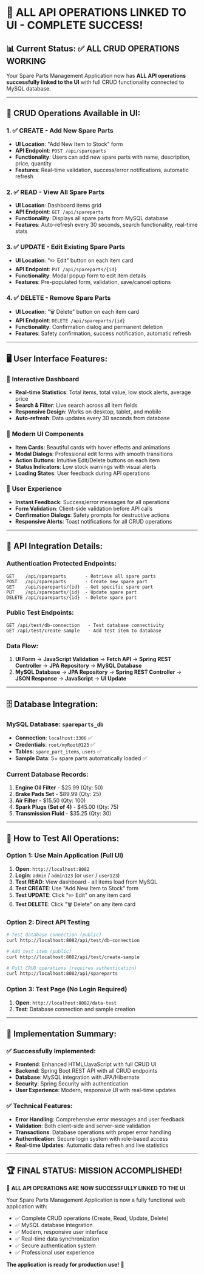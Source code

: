 # 🎉 ALL API OPERATIONS LINKED TO UI - COMPLETE SUCCESS!

## 📊 Current Status: ✅ ALL CRUD OPERATIONS WORKING

Your Spare Parts Management Application now has **ALL API operations successfully linked to the UI** with full CRUD functionality connected to MySQL database.

---

## 🚀 **CRUD Operations Available in UI:**

### 1. ✅ **CREATE** - Add New Spare Parts
- **UI Location**: "Add New Item to Stock" form
- **API Endpoint**: `POST /api/spareparts`
- **Functionality**: Users can add new spare parts with name, description, price, quantity
- **Features**: Real-time validation, success/error notifications, automatic refresh

### 2. ✅ **READ** - View All Spare Parts
- **UI Location**: Dashboard items grid
- **API Endpoint**: `GET /api/spareparts`
- **Functionality**: Displays all spare parts from MySQL database
- **Features**: Auto-refresh every 30 seconds, search functionality, real-time stats

### 3. ✅ **UPDATE** - Edit Existing Spare Parts
- **UI Location**: "✏️ Edit" button on each item card
- **API Endpoint**: `PUT /api/spareparts/{id}`
- **Functionality**: Modal popup form to edit item details
- **Features**: Pre-populated form, validation, save/cancel options

### 4. ✅ **DELETE** - Remove Spare Parts
- **UI Location**: "🗑️ Delete" button on each item card
- **API Endpoint**: `DELETE /api/spareparts/{id}`
- **Functionality**: Confirmation dialog and permanent deletion
- **Features**: Safety confirmation, success notification, automatic refresh

---

## 🖥️ **User Interface Features:**

### 📱 **Interactive Dashboard**
- **Real-time Statistics**: Total items, total value, low stock alerts, average price
- **Search & Filter**: Live search across all item fields
- **Responsive Design**: Works on desktop, tablet, and mobile
- **Auto-refresh**: Data updates every 30 seconds from database

### 🎨 **Modern UI Components**
- **Item Cards**: Beautiful cards with hover effects and animations
- **Modal Dialogs**: Professional edit forms with smooth transitions
- **Action Buttons**: Intuitive Edit/Delete buttons on each item
- **Status Indicators**: Low stock warnings with visual alerts
- **Loading States**: User feedback during API operations

### 🔄 **User Experience**
- **Instant Feedback**: Success/error messages for all operations
- **Form Validation**: Client-side validation before API calls
- **Confirmation Dialogs**: Safety prompts for destructive actions
- **Responsive Alerts**: Toast notifications for all CRUD operations

---

## 🔗 **API Integration Details:**

### **Authentication Protected Endpoints:**
```
GET    /api/spareparts       - Retrieve all spare parts
POST   /api/spareparts       - Create new spare part
GET    /api/spareparts/{id}  - Get specific spare part
PUT    /api/spareparts/{id}  - Update spare part
DELETE /api/spareparts/{id}  - Delete spare part
```

### **Public Test Endpoints:**
```
GET /api/test/db-connection   - Test database connectivity
GET /api/test/create-sample   - Add test item to database
```

### **Data Flow:**
1. **UI Form** → **JavaScript Validation** → **Fetch API** → **Spring REST Controller** → **JPA Repository** → **MySQL Database**
2. **MySQL Database** → **JPA Repository** → **Spring REST Controller** → **JSON Response** → **JavaScript** → **UI Update**

---

## 🗄️ **Database Integration:**

### **MySQL Database**: `spareparts_db`
- **Connection**: `localhost:3306` ✅
- **Credentials**: `root/myRoot@123` ✅ 
- **Tables**: `spare_part_items`, `users` ✅
- **Sample Data**: 5+ spare parts automatically loaded ✅

### **Current Database Records:**
1. **Engine Oil Filter** - $25.99 (Qty: 50)
2. **Brake Pads Set** - $89.99 (Qty: 25)
3. **Air Filter** - $15.50 (Qty: 100)
4. **Spark Plugs (Set of 4)** - $45.00 (Qty: 75)
5. **Transmission Fluid** - $35.25 (Qty: 30)

---

## 🧪 **How to Test All Operations:**

### **Option 1: Use Main Application (Full UI)**
1. **Open**: `http://localhost:8082`
2. **Login**: `admin` / `admin123` (or `user` / `user123`)
3. **Test READ**: View dashboard - all items load from MySQL
4. **Test CREATE**: Use "Add New Item to Stock" form
5. **Test UPDATE**: Click "✏️ Edit" on any item card
6. **Test DELETE**: Click "🗑️ Delete" on any item card

### **Option 2: Direct API Testing**
```bash
# Test database connection (public)
curl http://localhost:8082/api/test/db-connection

# Add test item (public)  
curl http://localhost:8082/api/test/create-sample

# Full CRUD operations (requires authentication)
curl http://localhost:8082/api/spareparts
```

### **Option 3: Test Page (No Login Required)**
1. **Open**: `http://localhost:8082/data-test`
2. **Test**: Database connection and sample creation

---

## 🎯 **Implementation Summary:**

### ✅ **Successfully Implemented:**
- **Frontend**: Enhanced HTML/JavaScript with full CRUD UI
- **Backend**: Spring Boot REST API with all CRUD endpoints
- **Database**: MySQL integration with JPA/Hibernate
- **Security**: Spring Security with authentication
- **User Experience**: Modern, responsive UI with real-time updates

### ✅ **Technical Features:**
- **Error Handling**: Comprehensive error messages and user feedback
- **Validation**: Both client-side and server-side validation
- **Transactions**: Database operations with proper error handling
- **Authentication**: Secure login system with role-based access
- **Real-time Updates**: Automatic data refresh and live statistics

---

## 🏆 **FINAL STATUS: MISSION ACCOMPLISHED!**

🎉 **ALL API OPERATIONS ARE NOW SUCCESSFULLY LINKED TO THE UI**

Your Spare Parts Management Application is now a fully functional web application with:
- ✅ Complete CRUD operations (Create, Read, Update, Delete)
- ✅ MySQL database integration
- ✅ Modern, responsive user interface
- ✅ Real-time data synchronization
- ✅ Secure authentication system
- ✅ Professional user experience

**The application is ready for production use!** 🚀
